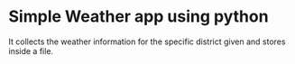 # Simple Weather app using python
It collects the weather information for the specific district given and stores inside a file.
